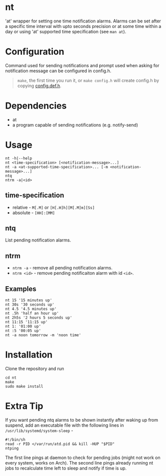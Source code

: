 # nt

'at' wrapper for setting one time notification alarms. Alarms can be set after
a specific time interval with upto seconds precision or at some time within a
day or using 'at' supported time specification (see `man at`).

# Configuration

Command used for sending notifications and prompt used when asking for
notification message can be configured in config.h.

> `make`, the first time you run it, or `make config.h` will create config.h by
> copying [config.def.h](config.def.h).

# Dependencies

* at
* a program capable of sending notifications (e.g. notify-send)

# Usage

```
nt -h|--help
nt <time-specification> [<notification-message>...]
nt -a <at-supported-time-specification>... [-m <notification-message>...]
ntq
ntrm -a|<id>
```

## time-specification

* relative - `M[.M]` or `[H[.H]h][M[.M]m][Ss]`
* absolute - `[HH]:[MM]`

## ntq

List pending notification alarms.

## ntrm

* `ntrm -a` - remove all pending notification alarms.
* `ntrm <id>` - remove pending notificaiton alarm with id `<id>`.

## Examples

```
nt 15 '15 minutes up'
nt 30s '30 seconds up'
nt 4.5 '4.5 minutes up'
nt .5h 'half an hour up'
nt 2h5s '2 hours 5 seconds up'
nt 11:15 '11:15 up'
nt 1: '01:00 up'
nt :5 '00:05 up'
nt -a noon tomorrow -m 'noon time'
```

# Installation

Clone the repository and run
```
cd nt
make
sudo make install
```

# Extra Tip

If you want pending ntq alarms to be shown instantly after waking up from
suspend, add an executable file with the following lines in
`/usr/lib/systemd/system-sleep` -

```
#!/bin/sh
read -r PID </var/run/atd.pid && kill -HUP "$PID"
ntping
```

The first line pings at daemon to check for pending jobs (might not work on
every system, works on Arch). The second line pings already running nt jobs to
recalculate time left to sleep and notify if time is up.
